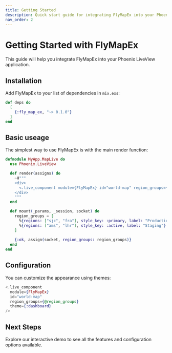 ```yaml
---
title: Getting Started
description: Quick start guide for integrating FlyMapEx into your Phoenix application
nav_order: 2
---
```


# Getting Started with FlyMapEx

This guide will help you integrate FlyMapEx into your Phoenix LiveView application.

## Installation

Add FlyMapEx to your list of dependencies in `mix.exs`:

```elixir
def deps do
  [
    {:fly_map_ex, "~> 0.1.0"}
  ]
end
```

## Basic useage

The simplest way to use FlyMapEx is with the main render function:

```elixir
defmodule MyApp.MapLive do
  use Phoenix.LiveView

  def render(assigns) do
    ~H"""
    <div>
      <.live_component module={FlyMapEx} id="world-map" region_groups={@region_groups} />
    </div>
    """
  end

  def mount(_params, _session, socket) do
    region_groups = [
      %{regions: ["sjc", "fra"], style_key: :primary, label: "Production"},
      %{regions: ["ams", "lhr"], style_key: :active, label: "Staging"}
    ]
    
    {:ok, assign(socket, region_groups: region_groups)}
  end
end
```

## Configuration

You can customize the appearance using themes:

```elixir
<.live_component 
  module={FlyMapEx} 
  id="world-map" 
  region_groups={@region_groups}
  theme={:dashboard}
/>
```

## Next Steps

Explore our interactive demo to see all the features and configuration options available.